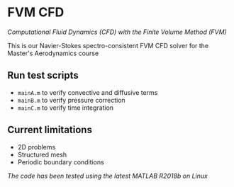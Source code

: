 # FVM CFD

*Computational Fluid Dynamics (CFD) with the Finite Volume Method (FVM)*

This is our Navier-Stokes spectro-consistent FVM CFD solver for the Master's Aerodynamics course

## Run test scripts

- `mainA.m` to verify convective and diffusive terms
- `mainB.m` to verify pressure correction
- `mainC.m` to verify time integration

## Current limitations

- 2D problems
- Structured mesh
- Periodic boundary conditions

*The code has been tested using the latest MATLAB R2018b on Linux*
